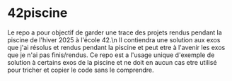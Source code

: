 # 42piscine
Le repo a pour objectif de garder une trace des projets rendus pendant la piscine de l'hiver 2025 à l'école 42.\n
Il contiendra une solution aux exos que j'ai résolus et rendus pendant la piscine et peut etre à l'avenir les exos que je n'ai pas finis/rendus.
Ce repo est a l'usage unique d'exemple de solution à certains exos de la piscine et ne doit en aucun cas etre utilisé pour tricher et copier le code sans le comprendre.
